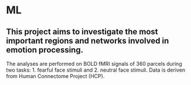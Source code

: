 # ML

## This project aims to investigate the most important regions and networks involved in emotion processing.
The analyses are performed on BOLD fMRI signals of 360 parcels during two tasks: 1. fearful face stimuli and 2. neutral face stimuli.
Data is deriven from Human Connectome Project (HCP).
